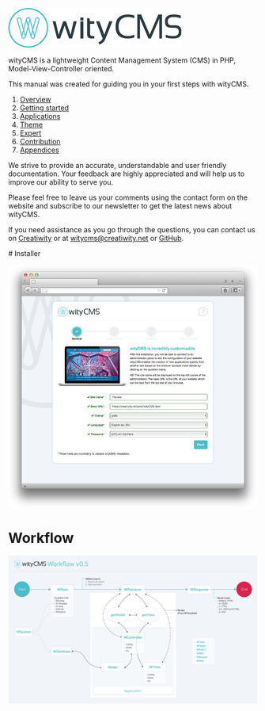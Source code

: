 ![](wityCMS-logo.png)

wityCMS is a lightweight Content Management System (CMS) in PHP, Model-View-Controller oriented.

This manual was created for guiding you in your first steps with wityCMS.

1. [Overview](cms.md)
2. [Getting started](installation.md)
3. [Applications](settings.md)
4. [Theme](introduction.md)
5. [Expert](technical_overview.md)
6. [Contribution](contribution.md)
7. [Appendices](ckeditor.md)

We strive to provide an accurate, understandable and user friendly documentation. Your feedback are highly appreciated and will help us to improve our ability to serve you.

Please feel free to leave us your comments using the contact form on the website and subscribe to our newsletter to get the latest news about wityCMS. 

If you need assistance as you go through the questions, you can contact us on [Creatiwity](https://creatiwity.net/contact) or at [witycms@creatiwity.net](mailto:witycms@creatiwity.net) or [GitHub](https://github.com/Creatiwity/wityCMS).

# Installer

![](installer-01.png)
# Workflow

![](wityCMS-workflow.jpg)

